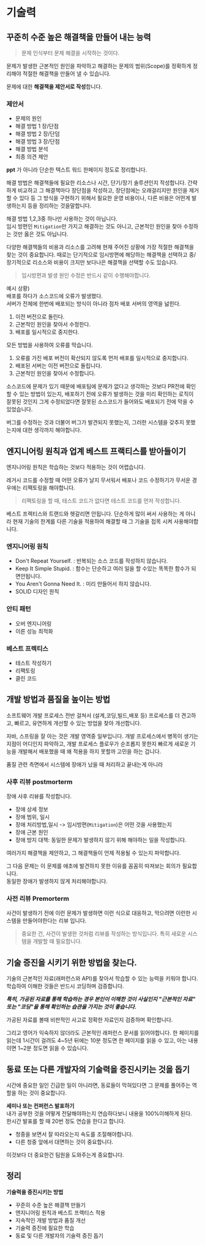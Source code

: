 # 기술력

## 꾸준히 수준 높은 해결책을 만들어 내는 능력
> 문제 인식부터 문제 해결을 시작하는 것이다.  
  
문제가 발생한 근본적인 원인을 파악하고 해결하는 문제의 범위(Scope)를 정확하게 정리해야 적절한 해결책을 만들어 낼 수 있습니다.   

문제에 대한 **해결책을 제안서로 작성**합니다.  
  
### 제안서  
+ 문제의 원인
+ 해결 방법 1 장/단점
+ 해결 방법 2 장/단덤
+ 해결 방법 3 장/단점  
+ 해결 방법 분석  
+ 최종 의견 제안   
  
**ppt** 가 아니라 단순한 텍스트 워드 한페이지 정도로 정리합니다.  
  
해결 방법은 해결책들에 필요한 리소스나 시간, 단기/장기 솔루션인지 작성합니다. 
간략하게 비교하고 그 해결책마다 장단점을 작성하고, 장단점에는 오래걸리지만 원인을 제거할 수 있다 등 
그 방식을 구현하기 위해서 필요한 운영 비용이나, 다른 비용은 어떤게 발생하는지 등을 정리하는 것을말합니다.  
  
해결 방법 1,2,3중 하나만 사용하는 것이 아닙니다.  
임시 방편인 `Mitigation`만 가지고 해결하는 것도 아니고, 근본적인 원인을 찾아 수정하는 것만 옳은 것도 아닙니다.  
  
다양한 해결책들의 비용과 리소스를 고려해 현재 주어진 상황에 가장 적절한 해결책을 찾는 것이 중요합니다. 
때로는 단기적으로 임시방편에 해당하는 해결책을 선택하고 중/장기적으로 리소스와 비용이 크지만 보다나은 해결책을 선택할 수도 있습니다.  
  
> 임시방편과 발생 원인 수정은 반드시 같이 수행해야합니다.  
   
예시 상황)  
배포를 하다가 소스코드에 오류가 발생했다.  
서버가 전체에 한번에 배포되는 방식이 아니라 점차 배포 서버의 영역을 넗힌다.  
1. 이전 버전으로 돌린다.
2. 근본적인 원인을 찾아서 수정한다.
3. 배포를 일시적으로 중지한다.  
  
모든 방법을 사용하여 오류를 막습니다. 
1. 오류를 가진 배포 버전이 확산되지 않도록 먼저 배포를 일시적으로 중지합니다.
2. 배포된 서버는 이전 버전으로 돌립니다.
3. 근본적인 원인을 찾아서 수정합니다.   
  
소스코드에 문제가 있기 때문에 배포팀에 문제가 없다고 생각하는 것보다 
PR전에 확인 할 수 있는 방법이 있는지, 배포하기 전에 오류가 발생하는 것을 미리 확인하는 로직이 잘못된 것인지 
그게 수정되었다면 잘못된 소스코드가 들어와도 배포되기 전에 막을 수 있었습니다.  
  
버그를 수정하는 것과 더불어 버그가 발견되지 못했는지, 그러한 시스템을 갖추지 못했는지에 대한 생각까지 해야합니다.  
  
## 엔지니어링 원칙과 업계 베스트 프랙티스를 받아들이기  
엔지니어링 원칙은 학습하는 것보다 적용하는 것이 어렵습니다.  
  
레거시 코드를 수정할 때 어떤 오류가 날지 무서워서 배포나 코드 수정하기가 무서운 경우에는 
리팩토링을 해야합니다.  
  
> 리팩토링을 할 때, 테스트 코드가 없다면 테스트 코드를 먼저 작성합니다.  
  
베스트 프렉티스와 트랜드와 헷갈리면 안됩니다. 
단순하게 많이 써서 사용하는 게 아니라 현재 기술의 한계를 다른 기술을 적용하여 해결할 때 
그 기술을 접목 시켜 사용해야합니다.   
  
### 엔지니어링 원칙
+ Don't Repeat Yourself. : 반복되는 소스 코드를 작성하지 않습니다.
+ Keep It Simple Stupid. : 함수는 단순하고 여러 일을 할 수있는 똑똑한 함수가 되면안됩니다.
+ You Aren't Gonna Need It. : 미리 만들어서 하지 않습니다.
+ SOLID 디자인 원칙
  
### 안티 패턴
+ 오버 엔지니어링
+ 이른 성능 최적화
  
### 베스트 프렉티스 
+ 테스트 작성하기
+ 리팩토링
+ 클린 코드  
  
   
##  개발 방법과 품질을 높이는 방법  
소프트웨어 개발 프로세스 전반 걸쳐서 (설계,코딩,빌드,배포 등) 프로세스를 더 견고하고, 빠르고, 유연하게 개선할 수 있는 방업을 찾아 개선합니다.  
  
자바, 스프링을 잘 아는 것은 개발 영역중 일부입니다.
개발 프로세스에서 병목이 생기는 지점이 어디인지 파악하고,
개발 프로세스 플로우가 순조롭지 못한지 빠르게 새로운 기능을 개발해서 배포했을 때 왜 적용을 하지 못할까 고민을 하는 겁니다.  
  
품질 관련 측면에서 시스템에 장애가 났을 때 처리하고 끝내는게 아니라 
  
### 사후 리뷰 postmorterm
장애 사후 리뷰를 작성합니다.  
+ 장애 상세 정보
+ 장애 범위, 일시
+ 장애 처리방법,일시 -> 임시방편(`Mitigation`)은 어떤 것을 사용했는지
+ 장애 근본 원인
+ 장애 방지 대책: 동일한 문제가 발생하지 않기 위해 해야하는 일을 작성합니다.  
  
여러가지 해결책을 제안하고, 그 해결책들이 언제 적용될 수 있는지 파악합니다.
  
그 다음 문제는 이 문제를 애초에 발견하지 못한 이유를 꼼꼼히 따져보는 회의가 필요합니다.  
동일한 장애가 발생하지 않게 처리해야합니다.  
  
### 사전 리뷰 Premorterm  
사건이 발생하기 전에 이런 문제가 발생하면 이런 식으로 대응하고, 막으려면 이런한 시스템을 만들어야한다는 리뷰 입니다.  
  
> 중요한 건, 사건이 발생한 것처럼 리뷰를 작성하는 방식입니다.
> 특히 새로운 시스템을 개발할 때 필요합니다.  
  
## 기술 증진을 시키기 위한 방법을 찾는다.  
기술의 근본적인 자료(래퍼런스와 API)를 찾아서 학습할 수 있는 능력을 키워야 합니다.  
학습하여 이해한 것들은 반드시 코딩하며 검증합니다.  
  
**_특히, 가공된 자료를 통해 학습하는 경우 본인이 이해한 것이 사실인지 "근본적인 자료" 또는 "코딩"을 통해 확인하는 습관을 가지는 것이 좋습니다._**  
  
가공된 자료를 볼때 비판적인 사고로 정확한 자료인지 검증하며 확인합니다.  
  
그리고 영어가 익숙하지 않더라도 근본적인 래퍼런스 문서를 읽어야합니다. 
한 페이지를 읽는데 1시간이 걸려도 4~5년 뒤에는 10분 정도면 한 페이지를 읽을 수 있고, 
아는 내용이면 1~2분 정도면 읽을 수 있습니다.

## 동료 또는 다른 개발자의 기술력을 증진시키는 것을 돕기  

시간에 중요한 일인 긴급한 일이 아니라면, 동료들이 막혀있다면 그 문제를 풀어주는 역할을 하는 것이 중요합니다.  
  
**세미나 또는 컨퍼런스 발표하기**  
내가 공부한 것을 어떻게 전달해야하는지 연습하다보니 내용을 100%이해하게 된다.  
한시간 발표를 할 때 20번 정도 연습을 한다고 합니다. 
+ 청중을 보면서 잘 따라오는지 속도를 조절해야합니다.  
+ 다른 청중 앞에서 대면하는 것이 중요합니다.
  
이것보다 더 중요한건 팀원을 도와주는게 중요합니다.  
  
## 정리
**기술력을 증진시키는 방법**  
  
+ 꾸준히 수준 높은 해결책 만들기
+ 엔지니어링 원칙과 베스트 프렉티스 적용
+ 지속적인 개발 방법과 품질 개선
+ 기술력 증진에 필요한 학습
+ 동료 및 다른 개발자의 기술력 증진 돕기  
  

